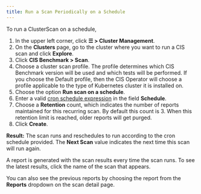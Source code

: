 ```yaml
---
title: Run a Scan Periodically on a Schedule
---
```


<head>
  <link rel="canonical" href="https://ranchermanager.docs.rancher.com/how-to-guides/advanced-user-guides/cis-scan-guides/run-a-scan-periodically-on-a-schedule"/>
</head>

To run a ClusterScan on a schedule,

1. In the upper left corner, click **☰ > Cluster Management**.
1. On the **Clusters** page, go to the cluster where you want to run a CIS scan and click **Explore**.
1. Click **CIS Benchmark > Scan**.
1. Choose a cluster scan profile. The profile determines which CIS Benchmark version will be used and which tests will be performed. If you choose the Default profile, then the CIS Operator will choose a profile applicable to the type of Kubernetes cluster it is installed on.
1. Choose the option **Run scan on a schedule**.
1. Enter a valid <a href="https://en.wikipedia.org/wiki/Cron#CRON_expression" target="_blank">cron schedule expression</a> in the field **Schedule**.
1. Choose a **Retention** count, which indicates the number of reports maintained for this recurring scan. By default this count is 3. When this retention limit is reached, older reports will get purged.
1. Click **Create**.

**Result:** The scan runs and reschedules to run according to the cron schedule provided. The **Next Scan** value indicates the next time this scan will run again. 

A report is generated with the scan results every time the scan runs. To see the latest results, click the name of the scan that appears.

You can also see the previous reports by choosing the report from the **Reports** dropdown on the scan detail page.